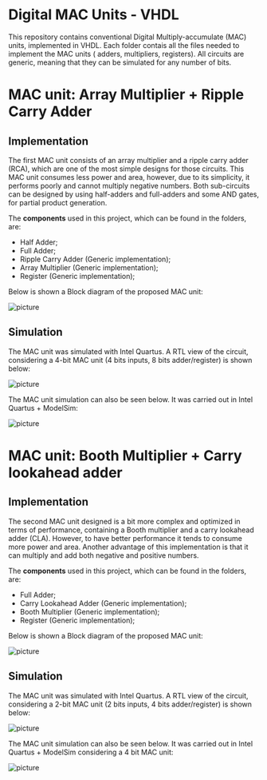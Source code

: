 # Digital MAC Units - VHDL
This repository contains conventional Digital Multiply-accumulate (MAC) units, implemented in VHDL. Each folder contais all the files needed to implement the MAC units ( adders, multipliers, registers).
All circuits are generic, meaning that they can be simulated for any number of bits.

# MAC unit: Array Multiplier + Ripple Carry Adder

## Implementation
The first MAC unit consists of an array multiplier and a ripple carry adder (RCA), which are one of the most simple designs for those circuits. This MAC unit consumes less power and area, however, due to its simplicity, it performs poorly and cannot multiply negative numbers. Both sub-circuits can be designed by using half-adders and full-adders and some AND gates, for partial product generation.

The **components** used in this project, which can be found in the folders, are:
* Half Adder;
* Full Adder;
* Ripple Carry Adder (Generic implementation);
* Array Multiplier (Generic implementation); 
* Register (Generic implementation);

Below is shown a Block diagram of the proposed MAC unit:

![picture](https://i.imgur.com/uGIzYOX.png)

## Simulation
The MAC unit was simulated with Intel Quartus. A RTL view of the circuit, considering a 4-bit MAC unit (4 bits inputs, 8 bits adder/register) is shown below:

![picture](https://i.imgur.com/UB2niSU.png)

The MAC unit simulation can also be seen below. It was carried out in Intel Quartus + ModelSim:

![picture](https://i.imgur.com/1uPsOxD.png)

# MAC unit: Booth Multiplier + Carry lookahead adder
## Implementation
The second MAC unit designed is a bit more complex and optimized in terms of performance, containing a Booth multiplier and a carry lookahead adder (CLA). However, to have better performance it tends to consume more power and area. Another advantage of this implementation is that it can multiply and add both negative and positive numbers.

The **components** used in this project, which can be found in the folders, are:
* Full Adder;
* Carry Lookahead Adder (Generic implementation);
* Booth Multiplier (Generic implementation); 
* Register (Generic implementation);

Below is shown a Block diagram of the proposed MAC unit:

![picture](https://i.imgur.com/0oPnDmK.png)

## Simulation
The MAC unit was simulated with Intel Quartus. A RTL view of the circuit, considering a 2-bit MAC unit (2 bits inputs, 4 bits adder/register) is shown below:

![picture](https://i.imgur.com/HwX1Hpu.png)

The MAC unit simulation can also be seen below. It was carried out in Intel Quartus + ModelSim considering a 4 bit MAC unit:

![picture](https://i.imgur.com/3NWhsjF.png)
